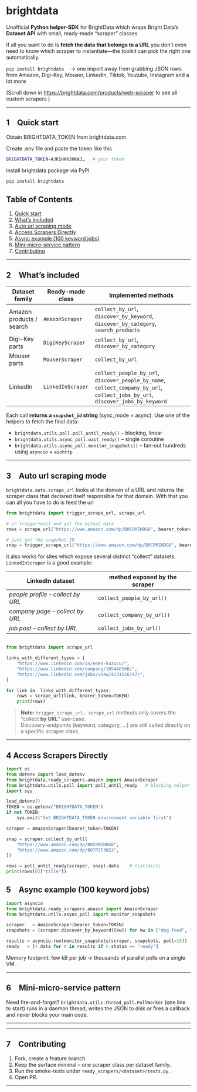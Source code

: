 
brightdata 
==========

Unofficial **Python helper-SDK** for BrightData which wraps Bright Data’s **Dataset API** with small, ready-made
“scraper” classes

If all you want to do is **fetch the data that belongs to a URL** you don’t
even need to know which scraper to instantiate—the toolkit can pick the right
one automatically. 


``pip install brightdata``  →  one import away from grabbing JSON rows
from Amazon, Digi-Key, Mouser, LinkedIn, Tiktok, Youtube, Instagram and a lot more 

(Scroll down in https://brightdata.com/products/web-scraper to see all custom scrapers )

---

## 1 Quick start

 Obtain BRIGHTDATA_TOKEN from brightdata.com

 Create .env file and paste the token like this 

 ```bash
BRIGHTDATA_TOKEN=AJKSHKKJHKAJ…   # your token
````

install brightdata package via PyPI

```bash
pip install brightdata
````

## Table of Contents

1. [Quick start](#1-quick-start)  
2. [What’s included](#2-whats-included)  
3. [Auto url scraping mode](#3-auto-url-scraping-mode)  
4. [Access Scrapers Directly](#4-access-scrapers-directly)  
5. [Async example (100 keyword jobs)](#5-async-example-100-keyword-jobs)  
6. [Mini-micro-service pattern](#6-mini-micro-service-pattern)  
7. [Contributing](#7-contributing)  





---

## 2 What’s included

| Dataset family           | Ready-made class  | Implemented methods                                                                                                             |
| ------------------------ | ----------------- | ------------------------------------------------------------------------------------------------------------------------------- |
| Amazon products / search | `AmazonScraper`   | `collect_by_url`, `discover_by_keyword`, `discover_by_category`, `search_products`                                              |
| Digi-Key parts           | `DigiKeyScraper`  | `collect_by_url`, `discover_by_category`                                                                                        |
| Mouser parts             | `MouserScraper`   | `collect_by_url`                                                                                                                |
| LinkedIn                 | `LinkedInScraper` | `collect_people_by_url`, `discover_people_by_name`, `collect_company_by_url`, `collect_jobs_by_url`, `discover_jobs_by_keyword` |

Each call **returns a `snapshot_id` string** (sync\_mode = async).
Use one of the helpers to fetch the final data:

* `brightdata.utils.poll.poll_until_ready()` – blocking, linear
* `brightdata.utils.async_poll.wait_ready()` – single coroutine
* `brightdata.utils.async_poll.monitor_snapshots()` – fan-out hundreds using `asyncio` + `aiohttp`

---



## 3 Auto url scraping mode


`brightdata.auto.scrape_url` looks at the domain of a URL and
returns the scraper class that declared itself responsible for that domain.
With that you can all you have to do is feed the url

```python
from brightdata import trigger_scrape_url, scrape_url

# or trigger+wait and get the actual data
rows = scrape_url("https://www.amazon.com/dp/B0CRMZHDG8", bearer_token=TOKEN)

# just get the snapshot ID 
snap = trigger_scrape_url("https://www.amazon.com/dp/B0CRMZHDG8", bearer_token=TOKEN)

```

it also works for sites which expose several distinct “collect” datasets.  
`LinkedInScraper` is a good example:


| LinkedIn dataset | method exposed by the scraper |
|------------------|------------------------------|
| *people profile – collect by URL*              | `collect_people_by_url()` |
| *company page  – collect by URL*               | `collect_company_by_url()` |
| *job post      – collect by URL*               | `collect_jobs_by_url()` |


```python

from brightdata import scrape_url

links_with_different_types = [
    "https://www.linkedin.com/in/enes-kuzucu/",
    "https://www.linkedin.com/company/105448508/",
    "https://www.linkedin.com/jobs/view/4231516747/",
]

for link in  links_with_different_types:
    rows = scrape_url(link, bearer_token=TOKEN)
    print(rows)

```


> **Note:** `trigger_scrape_url, scrape_url` methods only covers the “collect **by URL**” use-case.  
> Discovery-endpoints (keyword, category, …) are still called directly on a
> specific scraper class.

---


## 4 Access Scrapers Directly



```python
import os
from dotenv import load_dotenv
from brightdata.ready_scrapers.amazon import AmazonScraper
from brightdata.utils.poll import poll_until_ready   # blocking helper
import sys

load_dotenv()
TOKEN = os.getenv("BRIGHTDATA_TOKEN")
if not TOKEN:
    sys.exit("Set BRIGHTDATA_TOKEN environment variable first")

scraper = AmazonScraper(bearer_token=TOKEN)

snap = scraper.collect_by_url([
    "https://www.amazon.com/dp/B0CRMZHDG8",
    "https://www.amazon.com/dp/B07PZF3QS3",
])

rows = poll_until_ready(scraper, snap).data    # list[dict]
print(rows[0]["title"])
```


## 5 Async example (100 keyword jobs)

```python
import asyncio
from brightdata.ready_scrapers.amazon import AmazonScraper
from brightdata.utils.async_poll import monitor_snapshots

scraper   = AmazonScraper(bearer_token=TOKEN)
snapshots = [scraper.discover_by_keyword([kw]) for kw in ["dog food", "ssd", …]]

results = asyncio.run(monitor_snapshots(scraper, snapshots, poll=15))
ready   = [r.data for r in results if r.status == "ready"]
```

Memory footprint: few kB per job → thousands of parallel polls on a single VM.

---

## 6 Mini-micro-service pattern

Need fire-and-forget?
`brightdata.utils.thread_poll.PollWorker` (one line to start) runs in a
daemon thread, writes the JSON to disk or fires a callback and never blocks
your main code.

---


---

## 7 Contributing

1. Fork, create a feature branch.
2. Keep the surface minimal – one scraper class per dataset family. 
3. Run the smoke-tests under `ready_scrapers/<dataset>/tests.py`.
4. Open PR.

---




